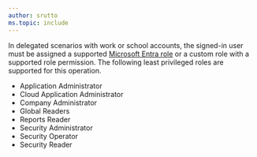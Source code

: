```yaml
---
author: srutto
ms.topic: include
---
```


In delegated scenarios with work or school accounts, the signed-in user must be assigned a supported [Microsoft Entra role](/entra/identity/role-based-access-control/permissions-reference?toc=%2Fgraph%2Ftoc.json) or a custom role with a supported role permission. The following least privileged roles are supported for this operation.

- Application Administrator
- Cloud Application Administrator
- Company Administrator
- Global Readers
- Reports Reader
- Security Administrator
- Security Operator
- Security Reader
